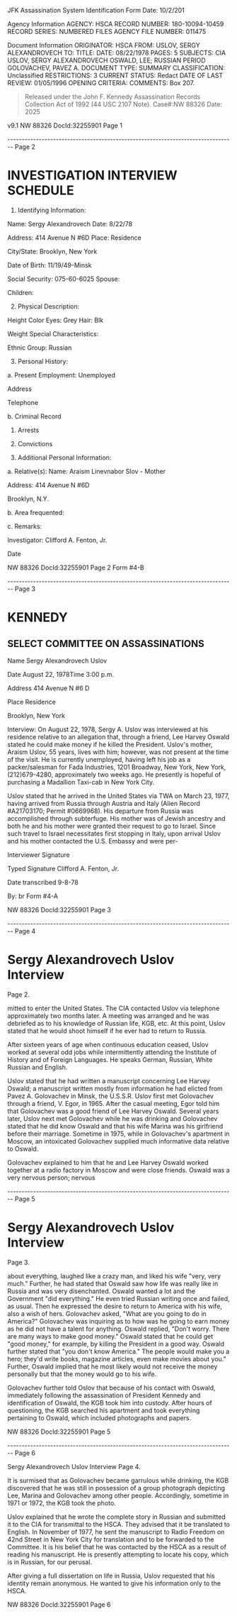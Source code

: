 JFK Assassination System
Identification Form
Date: 10/2/201

Agency Information
AGENCY: HSCA
RECORD NUMBER: 180-10094-10459
RECORD SERIES: NUMBERED FILES
AGENCY FILE NUMBER: 011475

Document Information
ORIGINATOR: HSCA
FROM: USLOV, SERGY ALEXANDROVECH
TO:
TITLE:
DATE: 08/22/1978
PAGES: 5
SUBJECTS: CIA
USLOV, SERGY ALEXANDROVECH
OSWALD, LEE; RUSSIAN PERIOD
GOLOVACHEV, PAVEZ A.
DOCUMENT TYPE: SUMMARY
CLASSIFICATION: Unclassified
RESTRICTIONS: 3
CURRENT STATUS: Redact
DATE OF LAST REVIEW: 01/05/1996
OPENING CRITERIA:
COMMENTS: Box 207.

> Released under the John F. Kennedy
> Assassination Records Collection Act of
> 1992 (44 USC 2107 Note). Case#:NW
> 88326 Date: 2025

v9.1
NW 88326 DocId:32255901 Page 1


-------------------------------------------------------------------------------- Page 2

# INVESTIGATION INTERVIEW SCHEDULE

1. Identifying Information:

Name: Sergy Alexandrovech Date: 8/22/78

Address: 414 Avenue N #6D Place: Residence

City/State: Brooklyn, New York

Date of Birth: 11/19/49-Minsk

Social Security: 075-60-6025 Spouse:

Children:

2. Physical Description:

Height Color Eyes: Grey Hair: Blk

Weight Special Characteristics:

Ethnic Group: Russian

3. Personal History:

a. Present Employment: Unemployed

Address

Telephone

b. Criminal Record

   1. Arrests

   2. Convictions

4. Additional Personal Information:

a. Relative(s): Name: Araism Linevnabor Slov - Mother

Address: 414 Avenue N #6D

Brooklyn, N.Y.

b. Area frequented:

c. Remarks:

Investigator: Clifford A. Fenton, Jr.

Date

NW 88326 DocId:32255901 Page 2 Form #4-B


-------------------------------------------------------------------------------- Page 3

# KENNEDY

## SELECT COMMITTEE ON ASSASSINATIONS

Name Sergy Alexandrovech Uslov

Date August 22, 1978Time 3:00 p.m.

Address 414 Avenue N #6 D

Place Residence

Brooklyn, New York

Interview: On August 22, 1978, Sergy A. Uslov was interviewed at his residence relative to an allegation that, through a friend, Lee Harvey Oswald stated he could make money if he killed the President. Uslov's mother, Araism Uslov, 55 years, lives with him; however, was not present at the time of the visit. He is currently unemployed, having left his job as a packer/salesman for Fada Industries, 1201 Broadway, New York, New York, (212)679-4280, approximately two weeks ago. He presently is hopeful of purchasing a Madallion Taxi-cab in New York City.

Uslov stated that he arrived in the United States via TWA on March 23, 1977, having arrived from Russia through Austria and Italy (Alien Record #A21703170; Permit #0669968). His departure from Russia was accomplished through subterfuge. His mother was of Jewish ancestry and both he and his mother were granted their request to go to Israel. Since such travel to Israel necessitates first stopping in Italy, upon arrival Uslov and his mother contacted the U.S. Embassy and were per-

Interviewer Signature

Typed Signature Clifford A. Fenton, Jr.

Date transcribed 9-8-78

By: br Form #4-A

NW 88326 DocId:32255901 Page 3


-------------------------------------------------------------------------------- Page 4

# Sergy Alexandrovech Uslov Interview
Page 2.

mitted to enter the United States. The CIA contacted Uslov via telephone approximately two months later. A meeting was arranged and he was debriefed as to his knowledge of Russian life, KGB, etc. At this point, Uslov stated that he would shoot himself if he ever had to return to Russia.

After sixteen years of age when continuous education ceased, Uslov worked at several odd jobs while intermittently attending the Institute of History and of Foreign Languages. He speaks German, Russian, White Russian and English.

Uslov stated that he had written a manuscript concerning Lee Harvey Oswald; a manuscript written mostly from information he had elicted from Pavez A. Golovachev in Minsk, the U.S.S.R. Uslov first met Golovachev through a friend, V. Egor, in 1965. After the casual meeting, Egor told him that Golovachev was a good friend of Lee Harvey Oswald. Several years later, Uslov next met Golovachev while he was drinking and Golovachev stated that he did know Oswald and that his wife Marina was his girlfriend before their marriage. Sometime in 1975, while in Golovachev's apartment in Moscow, an intoxicated Golovachev supplied much informative data relative to Oswald.

Golovachev explained to him that he and Lee Harvey Oswald worked together at a radio factory in Moscow and were close friends. Oswald was a very nervous person; nervous


-------------------------------------------------------------------------------- Page 5

# Sergy Alexandrovech Uslov Interview
Page 3.

about everything, laughed like a crazy man, and liked his wife "very, very much." Further, he had stated that Oswald saw how life was really like in Russia and was very disenchanted. Oswald wanted a lot and the Government "did everything." He even tried Russian writing once and failed, as usual. Then he expressed the desire to return to America with his wife, also a wish of hers. Golovachev asked, "What are you going to do in America?" Golovachev was inquiring as to how was he going to earn money as he did not have a talent for anything. Oswald replied, "Don't worry. There are many ways to make good money." Oswald stated that he could get "good money," for example, by killing the President in a good way. Oswald further stated that "you don't know America." The people would make you a hero; they'd write books, magazine articles, even make movies about you." Further, Oswald implied that he most likely would not receive the money personally but that the money would go to his wife.

Golovachev further told Oslov that because of his contact with Oswald, immediately following the assassination of President Kennedy and identification of Oswald, the KGB took him into custody. After hours of questioning, the KGB searched his apartment and took everything pertaining to Oswald, which included photographs and papers.

NW 88326 Docld:32255901 Page 5


-------------------------------------------------------------------------------- Page 6

Sergy Alexandrovech Uslov Interview
Page 4.

It is surmised that as Golovachev became garrulous while drinking, the KGB discovered that he was still in possession of a group photograph depicting Lee, Marina and Golovachev among other people. Accordingly, sometime in 1971 or 1972, the KGB took the photo.

Uslov explained that he wrote the complete story in Russian and submitted it to the CIA for transmittal to the HSCA. They advised that it be translated to English. In November of 1977, he sent the manuscript to Radio Freedom on 42nd Street in New York City for translation and to be forwarded to the Committee. It is his belief that he was contacted by the HSCA as a result of reading his manuscript. He is presently attempting to locate his copy, which is in Russian, for our perusal.

After giving a full dissertation on life in Russia, Uslov requested that his identity remain anonymous. He wanted to give his information only to the HSCA.

NW 88326 Docld:32255901 Page 6
